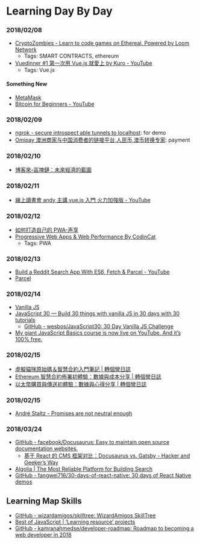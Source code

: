 # Learning Day By Day
### 2018/02/08

* [CryptoZombies - Learn to code games on Ethereal. Powered by Loom Network](https://cryptozombies.io/)
  * Tags: SMART CONTRACTS, ethereum
* [Vuedinner #1 第一次用 Vue.js 就愛上 by Kuro - YouTube](https://www.youtube.com/watch?v=jXdZlbH_ut8&t=1864s)
  * Tags: Vue.js

#### Something New
  * [MetaMask](https://metamask.io/)
  * [Bitcoin for Beginners - YouTube](https://www.youtube.com/watch?v=UlKZ83REIkA)

### 2018/02/09
* [ngrok - secure introspect able tunnels to localhost](https://ngrok.com/): for demo
* [Omipay 澳洲商家与中国消费者的链接平台,人民币,澳币转换专家](https://www.omipay.com.au/): payment
### 2018/02/10
* [博客來-區塊鏈：未來經濟的藍圖](http://www.books.com.tw/products/0010776824)

### 2018/02/11
* [線上讀書會 andy 主講 vue.js 入門 火力加強版 - YouTube](https://www.youtube.com/watch?v=-rOATJ2nuMg)

### 2018/02/12
* [如何打造自己的 PWA-声享](https://ppt.baomitu.com/d/25ac95be)
* [Progressive Web Apps & Web Performance By CodinCat](http://s.itho.me/modernweb/2017/day1/101-4-CodinCat.pdf)
  * Tags: PWA

### 2018/02/13
* [Build a Reddit Search App With ES6, Fetch & Parcel - YouTube](https://www.youtube.com/watch?v=VITzIZB-bXU)
* [Parcel](https://parceljs.org/)

### 2018/02/14
* [Vanilla JS](http://vanilla-js.com/)
* [JavaScript 30 — Build 30 things with vanilla JS in 30 days with 30 tutorials](https://javascript30.com/)
  * [GitHub - wesbos/JavaScript30: 30 Day Vanilla JS Challenge](https://github.com/wesbos/JavaScript30)
* [My giant JavaScript Basics course is now live on YouTube. And it’s 100% free.](https://medium.freecodecamp.org/my-giant-javascript-basics-course-is-now-live-on-youtube-and-its-100-free-9020a21bbc27)

### 2018/02/15

* [虛擬貓咪原始碼＆智慧合約入門筆記 | 轉個彎日誌](http://blog.turn.tw/?p=3624)
* [Ethereum 智慧合約佈署初體驗：數據與成本分享 | 轉個彎日誌](http://blog.turn.tw/?p=3596)
* [以太幣購買與傳送初體驗：數據與心得分享 | 轉個彎日誌](http://blog.turn.tw/?p=3579)

### 2018/02/15
* [André Staltz - Promises are not neutral enough](https://staltz.com/promises-are-not-neutral-enough.html)

### 2018/03/24

* [GitHub - facebook/Docusaurus: Easy to maintain open source documentation websites.](https://github.com/facebook/docusaurus)
  * [基于 React 的 CMS 框架对比：Docusaurus vs. Gatsby - Hacker and Geeker’s Way](http://zhaozhiming.github.io/blog/2018/01/30/docusaurus-vs-gatsby/)
* [Algolia | The Most Reliable Platform for Building Search](https://www.algolia.com/)
* [GitHub - fangwei716/30-days-of-react-native: 30 days of React Native demos](https://github.com/fangwei716/30-days-of-react-native)

## Learning Map Skills

* [GitHub - wizardamigos/skilltree: WizardAmigos SkillTree](https://github.com/wizardamigos/skilltree)
* [Best of JavaScript | ‘Learning resource’ projects](https://bestof.js.org/tags/learning)
* [GitHub - kamranahmedse/developer-roadmap: Roadmap to becoming a web developer in 2018](https://github.com/kamranahmedse/developer-roadmap)